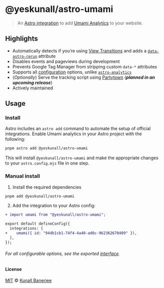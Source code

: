 # @yeskunall/astro-umami

> An [Astro integration](https://docs.astro.build/en/guides/integrations-guide/) to add [Umami Analytics](https://umami.is/) to your website.

## Highlights

- Automatically detects if you’re using [View Transitions](https://docs.astro.build/en/guides/view-transitions/) and adds a [`data-astro-rerun`](https://docs.astro.build/en/guides/view-transitions/#data-astro-rerun) attribute
- Disables events and pageviews during development
- Prevents Google Tag Manager from stripping custom `data-*` attributes
- Supports all [configuration](https://umami.is/docs/tracker-configuration) options, unlike [`astro-analytics`](https://github.com/Destiner/astro-analytics)
- (_Optionally_) Serve the tracking script using [Partytown](https://partytown.builder.io/) (_**planned in an upcoming release**_)
- Actively maintained

## Usage

### Install

Astro includes an `astro add` command to automate the setup of official integrations. Enable Umami analytics in your Astro project with the following:

```sh
pnpm astro add @yeskunall/astro-umami
```

 This will install `@yeskunall/astro-umami` and make the appropriate changes to your `astro.config.mjs` file in one step.

### Manual install

1. Install the required dependencies

```sh
pnpm add @yeskunall/astro-umami
```

2. Add the integration to your Astro config:

```diff
+ import umami from "@yeskunall/astro-umami";

export default defineConfig({
  integrations: [
+    umami({ id: "94db1cb1-74f4-4a40-ad6c-962362670409" }),
  ],
});
```

###### For all configurable options, see the exported [interface](./src/lib/umami-analytics.ts#5).

#### License

[MIT](https://github.com/yeskunall/astro-analytics/blob/main/readme.md) © [Kunall Banerjee](https://kimchiii.space/)

